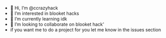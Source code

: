 - 👋 Hi, I’m @ccrazyhack
- 👀 I’m interested in blooket hacks
- 🌱 I’m currently learning idk
- 💞️ I’m looking to collaborate on blooket hack'
- if you want me to do a project for you let me know in the issues section

<!---
ccrazyhack/ccrazyhack is a ✨ special ✨ repository because its `README.md` (this file) appears on your GitHub profile.
You can click the Preview link to take a look at your changes.
--->

